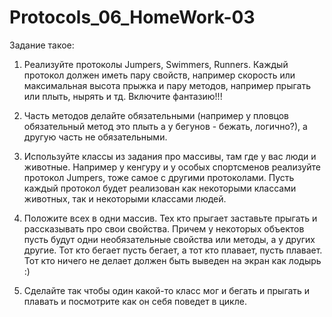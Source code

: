 # Protocols_06_HomeWork-03
Задание такое:
  1. Реализуйте протоколы Jumpers, Swimmers, Runners. Каждый протокол должен иметь пару свойств, например скорость или максимальная высота прыжка и пару методов, например прыгать или плыть, нырять и тд. Включите фантазию!!! 

  2. Часть методов делайте обязательными (например у пловцов обязательный метод это плыть а у бегунов - бежать, логично?), а другую часть не обязательными. 

  3. Используйте классы из задания про массивы, там где у вас люди и животные. Например у кенгуру и у особых спортсменов реализуйте протокол Jumpers, тоже самое с другими протоколами. Пусть каждый протокол будет реализован как некоторыми классами животных, так и некоторыми классами людей.

  4. Положите всех в одни массив. Тех кто прыгает заставьте прыгать и рассказывать про свои свойства. Причем у некоторых объектов пусть будут одни необязательные свойства или методы, а у других другие. Тот кто бегает пусть бегает, а тот кто плавает, пусть плавает. Тот кто ничего не делает должен быть выведен на экран как лодырь :)

  5. Сделайте так чтобы один какой-то класс мог и бегать и прыгать и плавать и посмотрите как он себя поведет в цикле.
